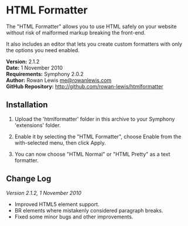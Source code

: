 # HTML Formatter

The "HTML Formatter" allows you to use HTML safely on your website without risk
of malformed markup breaking the front-end.

It also includes an editor that lets you create custom formatters with only the
options you need enabled.

__Version:__ 2.1.2  
__Date:__ 1 November 2010  
__Requirements:__ Symphony 2.0.2  
__Author:__ Rowan Lewis <me@rowanlewis.com>  
__GitHub Repository:__ <http://github.com/rowan-lewis/htmlformatter>  


## Installation

1. Upload the 'htmlformatter' folder in this archive to your Symphony
   'extensions' folder.

2. Enable it by selecting the "HTML Formatter", choose Enable from the
   with-selected menu, then click Apply.

4. You can now choose "HTML Normal" or "HTML Pretty" as a text formatter.


## Change Log

*Version 2.1.2, 1 November 2010*

- Improved HTML5 element support.
- BR elements where mistakenly considered paragraph breaks.
- Fixed some minor bugs and other improvements.